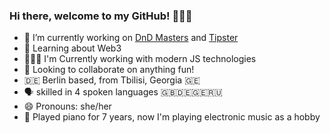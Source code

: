 ### Hi there, welcome to my GitHub! 🙋🏻‍♀️

- 🔭 I’m currently working on [DnD Masters](https://github.com/ninabarbakadze/DnD-Masters) and [Tipster](https://github.com/ninabarbakadze/Tipster)
- 🧠 Learning about Web3 
- 👩🏻‍💻 I'm Currently working with modern JS technologies 
- 👀 Looking to collaborate on anything fun! 
- 🇩🇪 Berlin based, from Tbilisi, Georgia 🇬🇪 
- 🗣 skilled in 4 spoken languages 🇬🇧🇩🇪🇬🇪🇷🇺
- 😄 Pronouns: she/her
- 🎹 Played piano for 7 years, now I'm playing electronic music as a hobby

